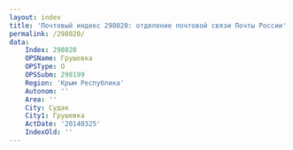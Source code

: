 ```yaml
---
layout: index
title: 'Почтовый индекс 298020: отделение почтовой связи Почты России'
permalink: /298020/
data:
    Index: 298020
    OPSName: Грушевка
    OPSType: О
    OPSSubm: 298199
    Region: 'Крым Республика'
    Autonom: ''
    Area: ''
    City: Судак
    City1: Грушевка
    ActDate: '20140325'
    IndexOld: ''
---
```

